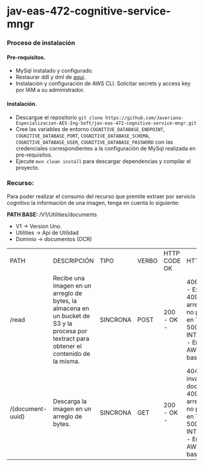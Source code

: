 # jav-eas-472-cognitive-service-mngr

### Proceso de instalación

#### Pre-requisitos.

* MySql instalado y configurado.
* Restaurar ddl y dml de [aqui](https://github.com/Javeriana-Especializacion-AES-Ing-Soft/jav-eas-472-cognitive-service-data-model/tree/master/src).
* Instalación y configuración de AWS CLI. Solicitar secrets y access key por IAM a su administrador.
 
#### Instalación.

* Descargue el repositorio `git clone https://github.com/Javeriana-Especializacion-AES-Ing-Soft/jav-eas-472-cognitive-service-mngr.git`
* Cree las variables de entorno `COGNITIVE_DATABASE_ENDPOINT`, `COGNITIVE_DATABASE_PORT`, `COGNITIVE_DATABASE_SCHEMA`, `COGNITIVE_DATABASE_USER`, `COGNITIVE_DATABASE_PASSWORD` con las credenciales correspondientes a la configuración de MySql realizada en pre-requisitos.
* Ejecute `mvn clean install` para descargar dependencias y compilar el proyecto.

### Recurso:

Para poder realizar el consumo del recurso que premite extraer por servicio cognitivo la información de una imagen, tenga en cuenta lo siguiente:

**PATH BASE:** /V1/Utilities/documents
* V1 -> Version Uno.
* Utilities -> Api de Utilidad
* Dominio -> documentos (OCR)

<table>
    <tr>
        <td>PATH</td>
        <td>DESCRIPCIÓN</td>
        <td>TIPO</td>
        <td>VERBO</td>
        <td>HTTP CODE OK</td>
        <td>HTTP CODES FAILED</td>
    </tr>
    <tr>
        <td>/read</td>
        <td>Recibe una imagen en un arreglo de bytes, la almacena en un bucket de S3 y la procesa por textract para obtener el contenido de la misma.</td>
        <td>SINCRONA</td>
        <td>POST</td>
        <td>200 - OK -</td>
        <td>406 - NOT_ACCEPTABLE - Extensión invalida <br>
            409 - CONFLICT - El arreglo de bytes entrante no puede ser transformado en `ByteArrayInputStream` <br>
            500 - INTERNAL_SERVER_ERROR - Error interno (Servicios AWS o almacenamiento en base de datos)</td>
    </tr>
    <tr>
            <td>/{document-uuid}</td>
            <td>Descarga la imagen en un arreglo de bytes.</td>
            <td>SINCRONA</td>
            <td>GET</td>
            <td>200 - OK -</td>
            <td>404 - NOT_FOUND - Id invalido, no existe el documento <br>
                409 - CONFLICT - El arreglo de bytes entrante no puede ser transformado en `ByteArrayInputStream` <br>
                500 - INTERNAL_SERVER_ERROR - Error interno (Servicios AWS o almacenamiento en base de datos)</td>
        </tr>
</table>
